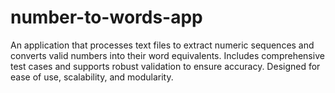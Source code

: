 # number-to-words-app
An application that processes text files to extract numeric sequences and converts valid numbers into their word equivalents. Includes comprehensive test cases and supports robust validation to ensure accuracy. Designed for ease of use, scalability, and modularity.
